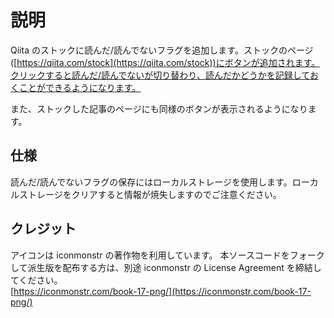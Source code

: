 # 説明

Qiita のストックに読んだ/読んでないフラグを追加します。ストックのページ([https://qiita.com/stock](https://qiita.com/stock))にボタンが追加されます。クリックすると読んだ/読んでないが切り替わり、読んだかどうかを記録しておくことができるようになります。

また、ストックした記事のページにも同様のボタンが表示されるようになります。

## 仕様

読んだ/読んでないフラグの保存にはローカルストレージを使用します。ローカルストレージをクリアすると情報が焼失しますのでご注意ください。

## クレジット

アイコンは iconmonstr の著作物を利用しています。
本ソースコードをフォークして派生版を配布する方は、別途 iconmonstr の License Agreement を締結してください。  
[https://iconmonstr.com/book-17-png/](https://iconmonstr.com/book-17-png/)
